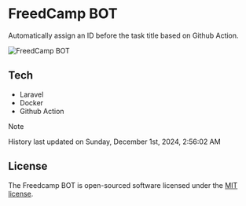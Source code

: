 # FreedCamp BOT

Automatically assign an ID before the task title based on Github Action.

![FreedCamp BOT](https://repository-images.githubusercontent.com/737932867/7d34798b-2680-471c-b089-a78a718d3d6a)

## Tech

- Laravel
- Docker
- Github Action

> [!NOTE]  
> History last updated on Sunday, December 1st, 2024, 2:56:02 AM

## License

The Freedcamp BOT is open-sourced software licensed under the [MIT license](https://opensource.org/licenses/MIT).
